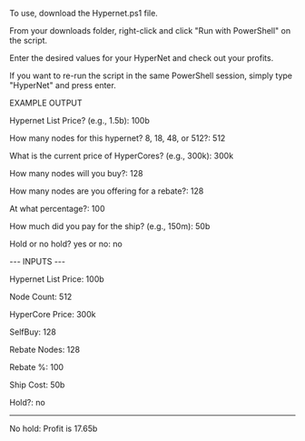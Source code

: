 To use, download the Hypernet.ps1 file.

From your downloads folder, right-click and click "Run with PowerShell" on the script.

Enter the desired values for your HyperNet and check out your profits.

If you want to re-run the script in the same PowerShell session, simply type "HyperNet" and press enter.

EXAMPLE OUTPUT

Hypernet List Price? (e.g., 1.5b): 100b

How many nodes for this hypernet? 8, 18, 48, or 512?: 512

What is the current price of HyperCores? (e.g., 300k): 300k

How many nodes will you buy?: 128

How many nodes are you offering for a rebate?: 128

At what percentage?: 100

How much did you pay for the ship? (e.g., 150m): 50b

Hold or no hold? yes or no: no

--- INPUTS ---

Hypernet List Price: 100b

Node Count: 512

HyperCore Price: 300k

SelfBuy: 128

Rebate Nodes: 128

Rebate %: 100

Ship Cost: 50b

Hold?: no

--------------

No hold: Profit is 17.65b
